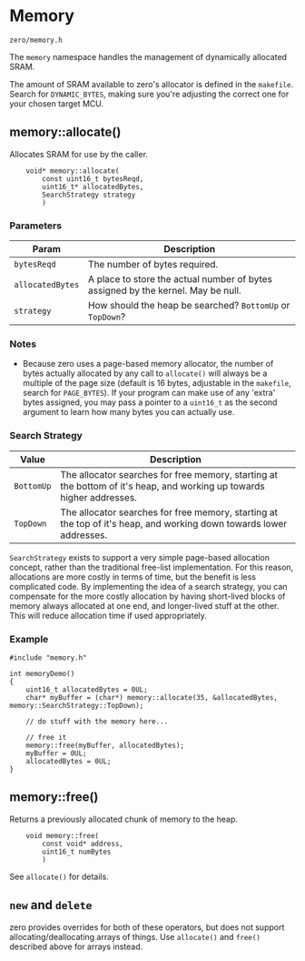 # Memory
```zero/memory.h```

The ```memory``` namespace handles the management of dynamically allocated SRAM.

The amount of SRAM available to zero's allocator is defined in the ```makefile```. Search for ```DYNAMIC_BYTES```, making sure you're adjusting the correct one for your chosen target MCU.

## memory::allocate()
Allocates SRAM for use by the caller.

```
    void* memory::allocate(
        const uint16_t bytesReqd,
        uint16_t* allocatedBytes,
        SearchStrategy strategy
        )
```
### Parameters
|Param|Description|
|-----|-----------|
|```bytesReqd```|The number of bytes required.|
|```allocatedBytes```|A place to store the actual number of bytes assigned by the kernel. May be null.|
|```strategy```|How should the heap be searched? ```BottomUp``` or ```TopDown```?|

### Notes
- Because zero uses a page-based memory allocator, the number of bytes actually allocated by any call to ```allocate()``` will always be a multiple of the page size (default is 16 bytes, adjustable in the ```makefile```, search for ```PAGE_BYTES```). If your program can make use of any 'extra' bytes assigned, you may pass a pointer to a ```uint16_t``` as the second argument to learn how many bytes you can actually use.

### Search Strategy

|Value|Description|
|-----|-----------|
|```BottomUp```|The allocator searches for free memory, starting at the bottom of it's heap, and working up towards higher addresses.|
|```TopDown```|The allocator searches for free memory, starting at the top of it's heap, and working down towards lower addresses.|

```SearchStrategy``` exists to support a very simple page-based allocation concept, rather than the traditional free-list implementation. For this reason, allocations are more costly in terms of time, but the benefit is less complicated code. By implementing the idea of a search strategy, you can compensate for the more costly allocation by having short-lived blocks of memory always allocated at one end, and longer-lived stuff at the other. This will reduce allocation time if used appropriately.

### Example
```
#include "memory.h"

int memoryDemo()
{
    uint16_t allocatedBytes = 0UL;
    char* myBuffer = (char*) memory::allocate(35, &allocatedBytes, memory::SearchStrategy::TopDown);

    // do stuff with the memory here...

    // free it
    memory::free(myBuffer, allocatedBytes);
    myBuffer = 0UL;
    allocatedBytes = 0UL;
}
```

## memory::free()
Returns a previously allocated chunk of memory to the heap.
```
    void memory::free(
        const void* address,
        uint16_t numBytes
        )
```
See ```allocate()``` for details.

## ```new``` and ```delete```
zero provides overrides for both of these operators, but does not support allocating/deallocating arrays of things. Use ```allocate()``` and ```free()``` described above for arrays instead.
